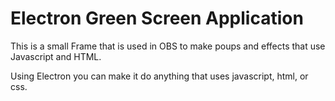 # Electron Green Screen Application

This is a small Frame that is used in OBS to make poups and effects that use Javascript and HTML.

Using Electron you can make it do anything that uses javascript, html, or css.
